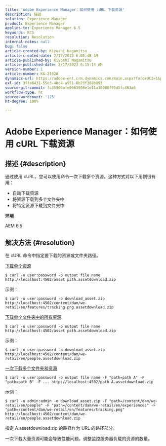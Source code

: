 ```yaml
---
title: 'Adobe Experience Manager：如何使用 cURL 下载资源'
description: 描述
solution: Experience Manager
product: Experience Manager
applies-to: Experience Manager 6.5
keywords: KCS
resolution: Resolution
internal-notes: null
bug: false
article-created-by: Kiyoshi Nagamitsu
article-created-date: 2/17/2023 6:05:48 AM
article-published-by: Kiyoshi Nagamitsu
article-published-date: 2/17/2023 6:15:14 AM
version-number: 1
article-number: KA-21528
dynamics-url: https://adobe-ent.crm.dynamics.com/main.aspx?forceUCI=1&pagetype=entityrecord&etn=knowledgearticle&id=0898611e-89ae-ed11-aad1-6045bd006d92
exl-id: 3ffe6431-55e3-4bc4-a951-0b23f368b093
source-git-commit: fc35906afe0663908e1e11a18980f95d5fc483a6
workflow-type: ht
source-wordcount: '125'
ht-degree: 100%

---
```


# Adobe Experience Manager：如何使用 cURL 下载资源

## 描述 {#description}


通过使用 cURL，您可以使用命令一次下载多个资源。这种方式对以下用例很有用：

- 自动下载资源
- 将资源下载到多个文件夹中
- 将特定资源下载到文件夹中


<b>环境</b>

AEM 6.5


## 解决方法 {#resolution}


在 cURL 命令中指定要下载的资源或文件夹路径。

<u>下载单个资源</u>


```
$ curl -u user:password -o output file name http://localhost:4502/asset path.assetdownload.zip
```


示例：


```
$ curl -u user:password -o download_asset.zip http://localhost:4502/content/dam/we-retail/en/features/tracking.png.assetdownload.zip
```


<u>下载单个文件夹中的所有资源</u>


```
$ curl -u user:password -o output file name http://localhost:4502/asset path.assetdownload.zip
```


示例：


```
$ curl -u user:password -o download_asset.zip http://localhost:4502/content/dam/we-retail/en/people.assetdownload.zip
```


<u>一次下载多个文件夹和资源</u>


```
$ curl -u user:password -o output file name -F "path=path A" -F "path=path B" -F ... http://localhost:4502/path A.assetdownload.zip
```


示例：


```
$ curl -u admin:admin -o download_asset.zip -F "path=/content/dam/we-retail/en/people" -F "path=/content/dam/we-retail/en/experiences" -F "path=/content/dam/we-retail/en/features/tracking.png" http://localhost:4502/content/dam/we-retail/en/people.assetdownload.zip
```


指定 A.assetdownload.zip 的路径作为 URL 的路径部分。

一次下载大量资源可能会导致性能问题。调整监控服务器负载的资源的数量。
